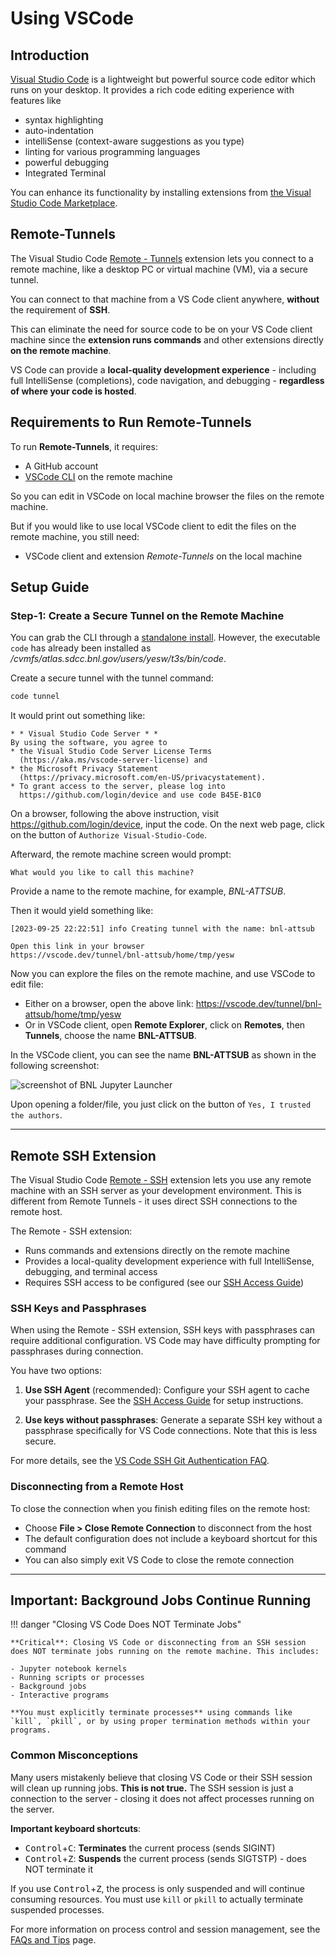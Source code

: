 # Using VSCode

## Introduction

[Visual Studio Code](https://code.visualstudio.com/) is a lightweight but
powerful source code editor which runs on your desktop. It provides a rich code
editing experience with features like

- syntax highlighting
- auto-indentation
- intelliSense (context-aware suggestions as you type)
- linting for various programming languages
- powerful debugging
- Integrated Terminal

You can enhance its functionality by installing extensions from
[the Visual Studio Code Marketplace](https://marketplace.visualstudio.com/VSCode).

## Remote-Tunnels

The Visual Studio Code
[Remote - Tunnels](https://marketplace.visualstudio.com/items?itemName=ms-vscode.remote-server)
extension lets you connect to a remote machine, like a desktop PC or virtual
machine (VM), via a secure tunnel.

You can connect to that machine from a VS Code client anywhere, **without** the
requirement of **SSH**.

This can eliminate the need for source code to be on your VS Code client machine
since the **extension runs commands** and other extensions directly **on the
remote machine**.

VS Code can provide a **local-quality development experience** - including full
IntelliSense (completions), code navigation, and debugging - **regardless of
where your code is hosted**.

## Requirements to Run Remote-Tunnels

To run **Remote-Tunnels**, it requires:

- A GitHub account
- [VSCode CLI](https://code.visualstudio.com/docs/editor/command-line) on the
  remote machine

So you can edit in VSCode on local machine browser the files on the remote
machine.

But if you would like to use local VSCode client to edit the files on the remote
machine, you still need:

- VSCode client and extension _Remote-Tunnels_ on the local machine

## Setup Guide

### Step-1: Create a Secure Tunnel on the Remote Machine

You can grab the CLI through a
[standalone install](https://code.visualstudio.com/#alt-downloads). However, the
executable `code` has already been installed as
_/cvmfs/atlas.sdcc.bnl.gov/users/yesw/t3s/bin/code_.

Create a secure tunnel with the tunnel command:

```bash
code tunnel
```

It would print out something like:

```
* * Visual Studio Code Server * *
By using the software, you agree to
* the Visual Studio Code Server License Terms
  (https://aka.ms/vscode-server-license) and
* the Microsoft Privacy Statement
  (https://privacy.microsoft.com/en-US/privacystatement).
* To grant access to the server, please log into
  https://github.com/login/device and use code B45E-B1C0
```

On a browser, following the above instruction, visit
https://github.com/login/device, input the code. On the next web page, click on
the button of `Authorize Visual-Studio-Code`.

Afterward, the remote machine screen would prompt:

```
What would you like to call this machine?
```

Provide a name to the remote machine, for example, _BNL-ATTSUB_.

Then it would yield something like:

```
[2023-09-25 22:22:51] info Creating tunnel with the name: bnl-attsub

Open this link in your browser
https://vscode.dev/tunnel/bnl-attsub/home/tmp/yesw
```

Now you can explore the files on the remote machine, and use VSCode to edit
file:

- Either on a browser, open the above link:
  https://vscode.dev/tunnel/bnl-attsub/home/tmp/yesw
- Or in VSCode client, open **Remote Explorer**, click on **Remotes**, then
  **Tunnels**, choose the name **BNL-ATTSUB**.

In the VSCode client, you can see the name **BNL-ATTSUB** as shown in the
following screenshot:

![screenshot of BNL Jupyter Launcher](Screenshot-Remote-Tunnels.png)

Upon opening a folder/file, you just click on the button of
`Yes, I trusted the authors`.

---

## Remote SSH Extension

The Visual Studio Code
[Remote - SSH](https://code.visualstudio.com/docs/remote/ssh) extension lets you
use any remote machine with an SSH server as your development environment. This
is different from Remote Tunnels - it uses direct SSH connections to the remote
host.

The Remote - SSH extension:

- Runs commands and extensions directly on the remote machine
- Provides a local-quality development experience with full IntelliSense,
  debugging, and terminal access
- Requires SSH access to be configured (see our
  [SSH Access Guide](../computing/ssh-guide.md))

### SSH Keys and Passphrases

When using the Remote - SSH extension, SSH keys with passphrases can require
additional configuration. VS Code may have difficulty prompting for passphrases
during connection.

You have two options:

1. **Use SSH Agent** (recommended): Configure your SSH agent to cache your
   passphrase. See the
   [SSH Access Guide](../computing/ssh-guide.md#ssh-agent-setup) for setup
   instructions.

2. **Use keys without passphrases**: Generate a separate SSH key without a
   passphrase specifically for VS Code connections. Note that this is less
   secure.

For more details, see the
[VS Code SSH Git Authentication FAQ](https://code.visualstudio.com/docs/sourcecontrol/faq#_can-i-use-ssh-git-authentication-with-vs-code).

### Disconnecting from a Remote Host

To close the connection when you finish editing files on the remote host:

- Choose **File > Close Remote Connection** to disconnect from the host
- The default configuration does not include a keyboard shortcut for this
  command
- You can also simply exit VS Code to close the remote connection

---

## Important: Background Jobs Continue Running

!!! danger "Closing VS Code Does NOT Terminate Jobs"

    **Critical**: Closing VS Code or disconnecting from an SSH session does NOT terminate jobs running on the remote machine. This includes:

    - Jupyter notebook kernels
    - Running scripts or processes
    - Background jobs
    - Interactive programs

    **You must explicitly terminate processes** using commands like `kill`, `pkill`, or by using proper termination methods within your programs.

### Common Misconceptions

Many users mistakenly believe that closing VS Code or their SSH session will
clean up running jobs. **This is not true.** The SSH session is just a
connection to the server - closing it does not affect processes running on the
server.

**Important keyboard shortcuts**:

- <kbd>Control</kbd>+<kbd>C</kbd>: **Terminates** the current process (sends
  SIGINT)
- <kbd>Control</kbd>+<kbd>Z</kbd>: **Suspends** the current process (sends
  SIGTSTP) - does NOT terminate it

If you use <kbd>Control</kbd>+<kbd>Z</kbd>, the process is only suspended and
will continue consuming resources. You must use `kill` or `pkill` to actually
terminate suspended processes.

For more information on process control and session management, see the
[FAQs and Tips](../faqs-tips/faq-tips.md) page.
